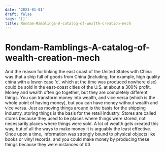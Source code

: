 ```yaml
---
date: '2021-01-01'
draft: false
tags: '[]'
title: Rondam-Ramblings-A-catalog-of-wealth-creation-mech
---
```


# Rondam-Ramblings-A-catalog-of-wealth-creation-mech

And the reason for linking the east coast of the United States with China was that a ship full of goods from China (including, for example, high quality china with a lower-case 'c', which at the time was produced nowhere else) could be sold in the east-coast cities of the U.S. at about a 300% profit.
Money and wealth often go together, but they are completely different things.
You can transform money into wealth, and vice versa (which is the whole point of having money), but you can have money without wealth and vice versa.
Just as moving things around is the basis for the shipping industry, storing things is the basis for the retail industry.
Stores are called stores because they used to be places where things were stored, not necessarily places where things were sold.
A lot of wealth gets created this way, but of all the ways to make money it is arguably the least effective.
Once upon a time, information was strongly bound to physical objects like books or vinyl records, and you could make money by producing these things because they were instances of #3.
